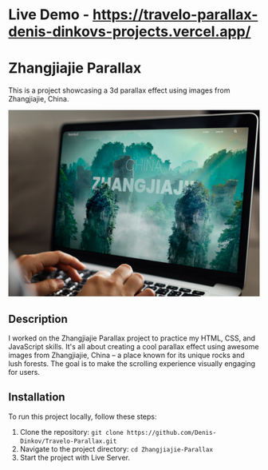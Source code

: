 # Live Demo - https://travelo-parallax-denis-dinkovs-projects.vercel.app/

# Zhangjiajie Parallax

This is a project showcasing a 3d parallax effect using images from Zhangjiajie, China.

![Example Image](/img/mockup.webp)
## Description

I worked on the Zhangjiajie Parallax project to practice my HTML, CSS, and JavaScript skills. It's all about creating a cool parallax effect using awesome images from Zhangjiajie, China – a place known for its unique rocks and lush forests. The goal is to make the scrolling experience visually engaging for users.

## Installation

To run this project locally, follow these steps:

1. Clone the repository: `git clone https://github.com/Denis-Dinkov/Travelo-Parallax.git`
2. Navigate to the project directory: `cd Zhangjiajie-Parallax`
3. Start the project with Live Server.
